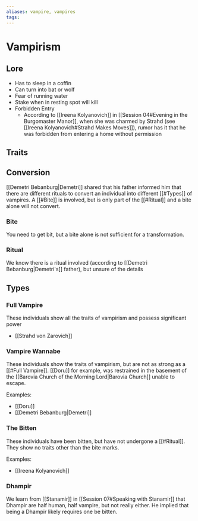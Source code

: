 ```yaml
---
aliases: vampire, vampires
tags: 
---
```


# Vampirism 

## Lore

- Has to sleep in a coffin
- Can turn into bat or wolf
- Fear of running water
- Stake when in resting spot will kill
- Forbidden Entry
	- According to [[Ireena Kolyanovich]] in [[Session 04#Evening in the Burgomaster Manor]], when she was charmed by Strahd (see [[Ireena Kolyanovich#Strahd Makes Moves]]), rumor has it that he was forbidden from entering a home without permission


## Traits

## Conversion

[[Demetri Bebanburg|Demetri]] shared that his father informed him that there are different rituals to convert an individual into different [[#Types]] of vampires.  A [[#Bite]] is involved, but is only part of the [[#Ritual]] and a bite alone will not convert.

### Bite

You need to get bit, but a bite alone is not sufficient for a transformation.

### Ritual

We know there is a ritual involved (according to [[Demetri Bebanburg|Demetri's]] father), but unsure of the details

## Types

### Full Vampire 

These individuals show all the traits of vampirism and possess significant power

- [[Strahd von Zarovich]]

### Vampire Wannabe

These individuals show the traits of vampirism, but are not as strong as a [[#Full Vampire]].  [[Doru]] for example, was restrained in the basement of the [[Barovia Church of the Morning Lord|Barovia Church]] unable to escape.

Examples:
- [[Doru]]
- [[Demetri Bebanburg|Demetri]]

### The Bitten

These individuals have been bitten, but have not undergone a [[#Ritual]].  They show no traits other than the bite marks.

Examples:
- [[Ireena Kolyanovich]]

### Dhampir

We learn from [[Stanamir]] in [[Session 07#Speaking with Stanamir]] that Dhampir are half human, half vampire, but not really either.  He implied that being a Dhampir likely requires one be bitten.